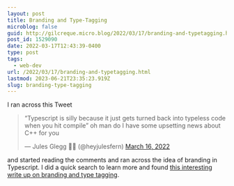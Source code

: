 ```yaml
---
layout: post
title: Branding and Type-Tagging
microblog: false
guid: http://gilcreque.micro.blog/2022/03/17/branding-and-typetagging.html
post_id: 1529090
date: 2022-03-17T12:43:39-0400
type: post
tags:
  - web-dev
url: /2022/03/17/branding-and-typetagging.html
lastmod: 2023-06-21T23:35:23.919Z
slug: branding-type-tagging
---
```

I ran across this Tweet

<blockquote class="twitter-tweet" data-theme="dark"><p lang="en" dir="ltr">“Typescript is silly because it just gets turned back into typeless code when you hit compile” oh man do I have some upsetting news about C++ for you</p>&mdash; Jules Glegg 🏳️‍⚧️ (@heyjulesfern) <a href="https://twitter.com/heyjulesfern/status/1504132661920497666?ref_src=twsrc%5Etfw">March 16, 2022</a></blockquote> <script async src="https://platform.twitter.com/widgets.js" charset="utf-8"></script>

and started reading the comments and ran across the idea of branding in Typescript. I did a quick search to learn more and found [this interesting write up on branding and type tagging](https://medium.com/@KevinBGreene/surviving-the-typescript-ecosystem-branding-and-type-tagging-6cf6e516523d).
